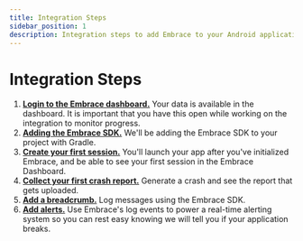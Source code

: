 ```yaml
---
title: Integration Steps
sidebar_position: 1
description: Integration steps to add Embrace to your Android application
---
```


# Integration Steps

1. [**Login to the Embrace dashboard.**](/android/integration/login-embrace-dashboard) Your data is available in the dashboard. It is important that you have this open while working on the integration to monitor progress.
2. [**Adding the Embrace SDK.**](/android/integration/add-embrace-sdk) We'll be adding the Embrace SDK to your project
   with Gradle.
3. [**Create your first session.**](/android/integration/session-reporting) You'll launch your app after you've
   initialized Embrace, and be able to see your first session in the Embrace
   Dashboard.
4. [**Collect your first crash report.**](/android/integration/crash-reporting) Generate a crash and see the report that
   gets uploaded.
5. [**Add a breadcrumb.**](/android/integration/breadcrumbs) Log messages using the Embrace SDK.
6. [**Add alerts.**](/android/integration/log-message-api) Use Embrace's log events to power a real-time alerting system so you can rest easy knowing we will tell you if your application breaks.
